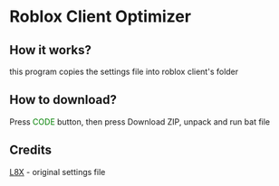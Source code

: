 # Roblox Client Optimizer

## How it works?
this program copies the settings file into roblox client's folder

## How to download?
Press <span style="color:green;">CODE</span> button, then press Download ZIP, unpack and run bat file

## Credits
[L8X](https://github.com/L8X/Roblox-Client-Optimizer) - original settings file
